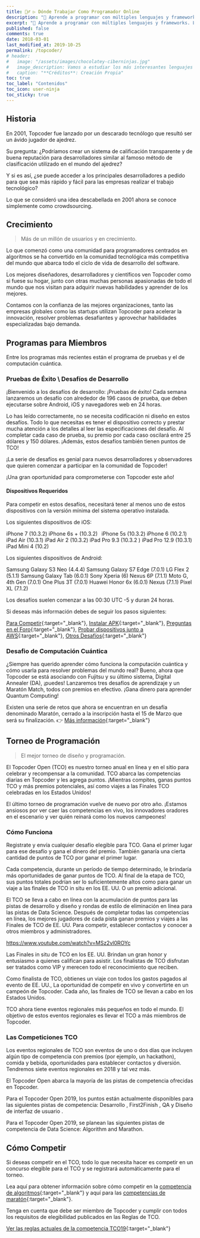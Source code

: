 ```yaml
---
title: 👷‍♂️ ▷ Dónde Trabajar Como Programador Online
description: "📌 Aprende a programar con múltiples lenguajes y frameworks. Los mejores libros PDF y ebook en nuestro catálogo e incluso gratis 😜."
excerpt: "📌 Aprende a programar con múltiples lenguajes y frameworks. Los mejores libros PDF y ebooks en nuestro catálogo e incluso gratis 😜."
published: false
comments: true
date: 2018-03-01
last_modified_at: 2019-10-25
permalink: /topcoder/
# header:
#   image: "/assets/images/chocolatey-ciberninjas.jpg"
#   image_description: Vamos a estudiar los más interesantes lenguajes de programación y frameworks de 2019
#   caption: "**Créditos**: Creación Propia"
toc: true
toc_label: "Contenidos"
toc_icon: user-ninja
toc_sticky: true
---
```


## Historia

En 2001, Topcoder fue lanzado por un descarado tecnólogo que resultó ser un ávido jugador de ajedrez.

Su pregunta: ¿Podríamos crear un sistema de calificación transparente y de buena reputación para desarrolladores similar al famoso método de clasificación utilizado en el mundo del ajedrez?

Y si es así, ¿se puede acceder a los principales desarrolladores a pedido para que sea más rápido y fácil para las empresas realizar el trabajo tecnológico?

Lo que se consideró una idea descabellada en 2001 ahora se conoce simplemente como crowdsourcing.

## Crecimiento

> Más de un millón de usuarios y en crecimiento.

Lo que comenzó como una comunidad para programadores centrados en algoritmos se ha convertido en la comunidad tecnológica más competitiva del mundo que abarca todo el ciclo de vida de desarrollo del software.

Los mejores diseñadores, desarrolladores y científicos ven Topcoder como si fuese su hogar, junto con otras muchas personas apasionadas de todo el mundo que nos visitan para adquirir nuevas habilidades y aprender de los mejores.

Contamos con la confianza de las mejores organizaciones, tanto las empresas globales como las startups utilizan Topcoder para acelerar la innovación, resolver problemas desafiantes y aprovechar habilidades especializadas bajo demanda.

## Programas para Miembros

Entre los programas más recientes están el programa de pruebas y el de computación cuántica.

### Pruebas de Éxito \ Desafíos de Desarrollo

¡Bienvenido a los desafíos de desarrollo: ¡Pruebas de éxito! Cada semana lanzaremos un desafío con alrededor de 196 casos de prueba, que deben ejecutarse sobre Android, iOS y navegadores web en 24 horas.

Lo has leído correctamente, no se necesita codificación ni diseño en estos desafíos. Todo lo que necesitas es tener el dispositivo correcto y prestar mucha atención a los detalles al leer las especificaciones del desafío. Al completar cada caso de prueba, su premio por cada caso oscilará entre 25 dólares y 150 dólares. ¡Además, estos desafíos también tienen puntos de TCO!

¡La serie de desafíos es genial para nuevos desarrolladores y observadores que quieren comenzar a participar en la comunidad de Topcoder!

¡Una gran oportunidad para comprometerse con Topcoder este año!
<!-- https://www.topcoder.com/lp/test-for-success -->

#### Dispositivos Requeridos

Para competir en estos desafíos, necesitará tener al menos uno de estos dispositivos con la versión mínima del sistema operativo instalada.

Los siguientes dispositivos de iOS:

iPhone 7 (10.3.2)
iPhone 6s + (10.3.2)  
iPhone 5s (10.3.2)
iPhone 6 (10.2.1)
iPad Air (10.3.1)
iPad Air 2 (10.3.2)
iPad Pro 9.3 (10.3.2 )
iPad Pro 12.9 (10.3.1)
iPad Mini 4 (10.2)

Los siguientes dispositivos de Android:

Samsung Galaxy S3 Neo (4.4.4)
Samsung Galaxy S7 Edge (7.0.1)
LG Flex 2 (5.1.1)
Samsung Galaxy Tab (6.0.1)
Sony Xperia (6)
Nexus 6P (7.1.1)
Moto G, 4th Gen (7.0.1)
One Plus 3T (7.0.1)
Huawei Honor 6x (6.0.1)
Nexus (7.1.1)
Pixel XL (7.1.2)

Los desafíos suelen comenzar a las 00:30 UTC -5 y duran 24 horas.

Si deseas más información debes de seguir los pasos siguientes:

[Para Competir](https://topcoder.com/lp/test-for-success/how-to-compete){:target="_blank"}, [Instalar APK](https://assets.ctfassets.net/b5f1djy59z3a/3uAT8oZSG46YwUIoIO00O2/01af4f8525ef6f910da7ee62875a14e6/How_To_Install_APK_Tutorial.pdf){:target="_blank"},  [Preguntas en el Foro](https://apps.topcoder.com/forums/?module=Thread&threadID=929523){:target="_blank"},  [Probar dispositivos junto a AWS](https://www.topcoder.com/blog/how-to-test-ios-android-apps-on-aws-device-farm-part-i/){:target="_blank"}, [Otros Desafíos](https://www.topcoder.com/challenges){:target="_blank"}

### Desafio de Computación Cuántica
<!-- https://www.topcoder.com/lp/digitalannealer -->

¿Siempre has querido aprender cómo funciona la computación cuántica y cómo usarla para resolver problemas del mundo real? Bueno, ahora que Topcoder se está asociando con Fujitsu y su último sistema, Digital Annealer (DA), ¡puedes! Lanzaremos tres desafíos de aprendizaje y un Maratón Match, todos con premios en efectivo. ¡Gana dinero para aprender Quantum Computing!

Existen una serie de retos que ahora se encuentran en un desafía denominado Maratón, cerrado a la inscripción hasta el 15 de Marzo que será su finalización. 👉 [Más información](https://www.topcoder.com/lp/digitalannealer){:target="_blank"}

## Torneo de Programación

> El mejor torneo de diseño y programación.

El Topcoder Open (TCO) es nuestro torneo anual en línea y en el sitio para celebrar y recompensar a la comunidad. TCO abarca las competencias diarias en Topcoder y les agrega puntos. ¡Mientras compites, ganas puntos TCO y más premios potenciales, así como viajes a las Finales TCO celebradas en los Estados Unidos!

El último torneo de programación vuelve de nuevo por otro año. ¡Estamos ansiosos por ver caer las competencias en vivo, los innovadores oradores en el escenario y ver quién reinará como los nuevos campeones!

### Cómo Funciona

Registrate y envía cualquier desafío elegible para TCO. Gana el primer lugar para ese desafío y gana el dinero del premio. También ganaría una cierta cantidad de puntos de TCO por ganar el primer lugar.

Cada competencia, durante un período de tiempo determinado, le brindaría más oportunidades de ganar puntos de TCO. Al final de la etapa de TCO, sus puntos totales podrían ser lo suficientemente altos como para ganar un viaje a las finales de TCO in situ en los EE. UU. O un premio adicional.

El TCO se lleva a cabo en línea con la acumulación de puntos para las pistas de desarrollo y diseño y rondas de estilo de eliminación en línea para las pistas de Data Science. Después de completar todas las competencias en línea, los mejores jugadores de cada pista ganan premios y viajes a las Finales de TCO de EE. UU. Para competir, establecer contactos y conocer a otros miembros y administradores.

https://www.youtube.com/watch?v=MSz2vl0ROYc

Las Finales in situ de TCO en los EE. UU. Brindan un gran honor y entusiasmo a quienes califican para asistir. Los finalistas de TCO disfrutan ser tratados como VIP y merecen todo el reconocimiento que reciben.

Como finalista de TCO, obtienes un viaje con todos los gastos pagados al evento de EE. UU., La oportunidad de competir en vivo y convertirte en un campeón de Topcoder. Cada año, las finales de TCO se llevan a cabo en los Estados Unidos.

TCO ahora tiene eventos regionales más pequeños en todo el mundo. El objetivo de estos eventos regionales es llevar el TCO a más miembros de Topcoder.

### Las Competiciones TCO

Los eventos regionales de TCO son eventos de uno o dos días que incluyen algún tipo de competencia con premios (por ejemplo, un hackathon), comida y bebida, oportunidades para establecer contactos y diversión. Tendremos siete eventos regionales en 2018 y tal vez más.

El Topcoder Open abarca la mayoría de las pistas de competencia ofrecidas en Topcoder.

Para el Topcoder Open 2019, los puntos están actualmente disponibles para las siguientes pistas de competencia: Desarrollo , First2Finish , QA y Diseño de interfaz de usuario .

Para el Topcoder Open 2019, se planean las siguientes pistas de competencia de Data Science: Algorithm and Marathon.

## Cómo Competir

Si deseas competir en el TCO, todo lo que necesita hacer es competir en un concurso elegible para el TCO y se registrará automáticamente para el torneo.

Lea aquí para obtener información sobre cómo competir en la [competencia de algoritmos](https://tco19.topcoder.com/algorithm){:target="_blank"} y aquí para las [competencias de maratón](https://tco19.topcoder.com/marathon){:target="_blank"}.

Tenga en cuenta que debe ser miembro de Topcoder y cumplir con todos los requisitos de elegibilidad publicados en las Reglas de TCO.

[Ver las reglas actuales de la competencia TCO19](https://tco19.topcoder.com/competition-rules "Reglamentación de Participación dentro de los Concursos de TopCoder"){:target="_blank"}